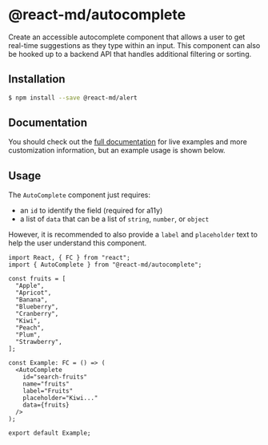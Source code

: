 # @react-md/autocomplete

Create an accessible autocomplete component that allows a user to get real-time
suggestions as they type within an input. This component can also be hooked up
to a backend API that handles additional filtering or sorting.

## Installation

```sh
$ npm install --save @react-md/alert
```

<!-- DOCS_REMOVE -->

## Documentation

You should check out the
[full documentation](https://react-md.dev/packages/autocomplete) for live
examples and more customization information, but an example usage is shown
below.

<!-- DOCS_REMOVE_END -->

## Usage

The `AutoComplete` component just requires:

- an `id` to identify the field (required for a11y)
- a list of `data` that can be a list of `string`, `number`, or `object`

However, it is recommended to also provide a `label` and `placeholder` text to
help the user understand this component.

```tsx
import React, { FC } from "react";
import { AutoComplete } from "@react-md/autocomplete";

const fruits = [
  "Apple",
  "Apricot",
  "Banana",
  "Blueberry",
  "Cranberry",
  "Kiwi",
  "Peach",
  "Plum",
  "Strawberry",
];

const Example: FC = () => (
  <AutoComplete
    id="search-fruits"
    name="fruits"
    label="Fruits"
    placeholder="Kiwi..."
    data={fruits}
  />
);

export default Example;
```
